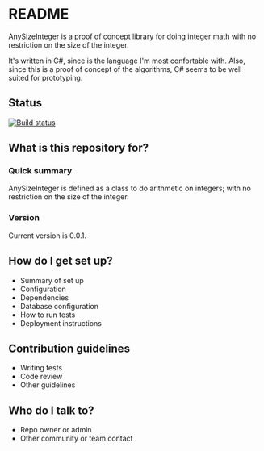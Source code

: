 # README #

AnySizeInteger is a proof of concept library
for doing integer math with no restriction
on the size of the integer.

It's written in C#, since is the language I'm
most confortable with.
Also, since this is a proof of concept of
the algorithms, C# seems to be well suited
for prototyping. 

## Status

[![Build status](https://ci.appveyor.com/api/projects/status/f4fvwf4o8dahfcp0?svg=true)](https://ci.appveyor.com/project/JuanPabloJofre/anysizeinteger)

## What is this repository for? ###

### Quick summary

AnySizeInteger is defined as a class to do 
arithmetic on integers; 
with no restriction on the size of the integer. 

### Version

Current version is 0.0.1.

## How do I get set up? ###

* Summary of set up
* Configuration
* Dependencies
* Database configuration
* How to run tests
* Deployment instructions

## Contribution guidelines ###

* Writing tests
* Code review
* Other guidelines

## Who do I talk to? ###

* Repo owner or admin
* Other community or team contact